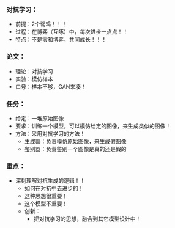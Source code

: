 ### 对抗学习：
- 前提：2个弱鸡！！！
- 过程：在博弈（互啄）中，每次进步一点点！！
- 特点：不是零和博弈，共同成长！！！

### 论文：
- 理论：对抗学习
- 实验：模仿样本
- 口号：样本不够，GAN来凑！

### 任务：
- 给定：一堆原始图像
- 要求：训练一个模型，可以模仿给定的图像，来生成类似的图像！
- 方法：采用对抗学习的方法！
  - 生成器：负责模仿原始图像，来生成假图像
  - 鉴别器：负责鉴别一个图像是真的还是假的

### 重点：
- 深刻理解对抗生成的逻辑！！
  - 如何在对抗中去进步的！
  - 这种思想很重要！
  - 这个模型不重要！
  - 创新：
    - 把对抗学习的思想，融合到其它模型设计中！
